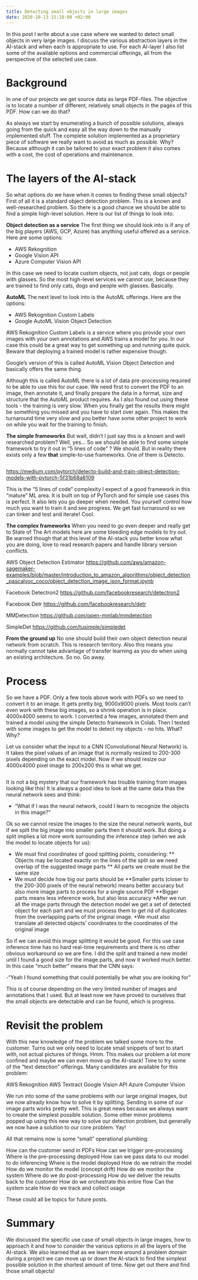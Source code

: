 ```yaml
---
title: Detecting small objects in large images
date: 2020-10-13 15:18:00 +02:00
---
```


In this post I write about a use case where we wanted to detect small objects in very large images. I discuss the various abstraction layers in the AI-stack and when each is appropriate to use. For each AI-layer I also list some of the available options and commercial offerings, all from the perspective of the selected use case.

# Background
In one of our projects we get source data as large PDF-files. The objective is to locate a number of different, relatively small objects in the pages of this PDF. How can we do that? 

As always we start by enumerating a bunch of possible solutions, always going from the quick and easy all the way down to the manually implemented stuff.  The complete solution implemented as a proprietary piece of software we really want to avoid as much as possible. Why? Because although it can be tailored to your exact problem it also comes with a cost, the cost of operations and maintenance.


# The layers of the AI-stack 
So what options do we have when it comes to finding these small objects? First of all it is a standard object detection problem. This is a known and well-researched problem. So there is a good chance we should be able to find a simple high-level solution. Here is our list of things to look into.


**Object detection as a service**
The first thing we should look into is if any of the big players (AWS, GCP, Azure) has anything useful offered as a service. Here are some options:

* AWS Rekognition
* Google Vision API 
* Azure Computer Vision API

In this case we need to locate custom objects, not just cats, dogs or people with glasses. So the most high-level services we cannot use, because they are trained to find only cats, dogs and people with glasses. Basically.

**AutoML**
The next level to look into is the AutoML offerings. Here are the options:

* AWS Rekognition Custom Labels
* Google AutoML Vision Object Detection

AWS Rekognition Custom Labels is a service where you provide your own images with your own annotations and AWS trains a model for you. In our case this could be a great way to get something up and running quite quick. Beware that deploying a trained model is rather expensive though.

Google’s version of this is called AutoML Vision Object Detection and basically offers the same thing.

Although this is called AutoML there is a lot of data pre-processing required to be able to use this for our case. We need first to convert the PDF to an image, then annotate it, and finally prepare the data in a format, size and structure that the AutoML product requires. As I also found out using these tools - the training is very slow. When you finally get the results there might be something you missed and you have to start over again. This makes the turnaround time very slow and you better have some other project to work on while you wait for the training to finish.

**The simple frameworks**
But wait, didn’t I just say this is a known and well researched problem? Well, yes… So we should be able to find some simple framework to try it out in “5 lines of code” ? We should. But in reality there exists only a few **that** simple-to-use frameworks. One of them is Detecto.

<IMAGE>

https://medium.com/pytorch/detecto-build-and-train-object-detection-models-with-pytorch-5f31b68a8109

This is the “5 lines of code” complexity I expect of a good framework in this “mature” ML area. It is built on top of PyTorch and for simple use cases this is perfect. It also lets you go deeper when needed. You yourself control how much you want to train it and see progress. We get fast turnaround so we can tinker and test and iterate! Cool.


**The complex frameworks**
When you need to go even deeper and really get to State of The Art models here are some bleeding edge models to try out. Be warned though that at this level of the AI-stack you better know what you are doing, love to read research papers and handle library version conflicts. 

AWS Object Detection Estimator 
https://github.com/aws/amazon-sagemaker-examples/blob/master/introduction_to_amazon_algorithms/object_detection_pascalvoc_coco/object_detection_image_json_format.ipynb

Facebook Detectron2
https://github.com/facebookresearch/detectron2

Facebook Detr
https://github.com/facebookresearch/detr

MMDetection
https://github.com/open-mmlab/mmdetection

SimpleDet
https://github.com/tusimple/simpledet


**From the ground up**
No one should build their own object detection neural network from scratch. This is research territory. Also this means you normally cannot take advantage of transfer learning as you do when using an existing architecture. So no. Go away.


# Process
So we have a PDF. Only a few tools above work with PDFs so we need to convert it to an image. It gets pretty big, 9000x9000 pixels. Most tools can’t even work with these big images, so a shrink operation is in place. 4000x4000 seems to work. I converted a few images, annotated them and trained a model using the simple Detecto framework in Colab. Then I tested with some images to get the model to detect my objects - no hits. What? Why? 

Let us consider what the input to a CNN (Convolutional Neural Network) is. It takes the pixel values of an image that is normally resized to 200-300 pixels depending on the exact model. Now if we should resize our 4000x4000 pixel image to 200x200 this is what we get.

<IMAGE>

It is not a big mystery that our framework has trouble training from images looking like this! It is always a good idea to look at the same data thas the neural network sees and think:

- “What if I was the neural network, could I learn to recognize the objects in this image?” 

Ok so we cannot resize the images to the size the neural network wants, but if we split the big image into smaller parts then it should work. But doing a split implies a lot more work surrounding the inference step (when we ask the model to locate objects for us):

* We must find coordinates of good splitting points, considering:
** Objects may be located exactly on the lines of the split so we need overlap of the suggested image parts
** All parts we create must be the same size 
* We must decide how big our parts should be
**Smaller parts (closer to the 200-300 pixels of the neural network) means better accuracy but also more image parts to process for a single source PDF
**Bigger parts means less inference work, but also less accuracy
*After we run all the image parts through the detection model we get a set of detected object for each part and we must process them to get rid of duplicates from the overlapping parts of the original image.
*We must also translate all detected objects’ coordinates to the coordinates of the original image

So if we can avoid this image splitting it would be good. For this use case inference time has no hard real-time requirements and there is no other obvious workaround so we are fine. I did the split and trained a new model until I found a good size for the image parts, and now it worked much better. In this case “much better” means that the CNN says: 

-“Yeah I found something that could potentially be what you are looking for”

This is of course depending on the very limited number of images and annotations that I used. But at least now we have proved to ourselves that the small objects are detectable and can be found, which is progress. 


# Revisit the problem
With this new knowledge of the problem we talked some more to the customer. Turns out we only need to locate small snippets of text to start with, not actual pictures of things. Hmm. This makes our problem a lot more confined and maybe we can even move up the AI-stack! Time to try some of the “text detection” offerings. Many candidates are available for this problem:

AWS Rekognition
AWS Textract
Google Vision API
Azure Computer Vision

We run into some of the same problems with our large original images, but we now already know how to solve it by splitting. Sending in some of our image parts works pretty well. This is great news because we always want to create the simplest possible solution. Some other minor problems popped up using this new way to solve our detection problem, but generally we now have a solution to our core problem. Yay!

All that remains now is some “small” operational plumbing:

How can the customer send in PDFs
How can we trigger pre-processing
Where is the pre-processing deployed
How can we pass data to our model to do inferencing
Where is the model deployed
How do we retrain the model
How do we monitor the model (concept drift)
How do we monitor the system
Where do we do post-processing
How do we deliver the results back to the customer
How do we orchestrate this entire flow
Can the system scale
How do we track and collect usage

These could all be topics for future posts.

# Summary
We discussed the specific use case of small objects in large images, how to approach it and how to consider the various options in all the layers of the AI-stack. We also learned that as we learn more around a problem domain during a project we can move up or down the AI-stack to find the simplest possible solution in the shortest amount of time. Now get out there and find those small objects!





